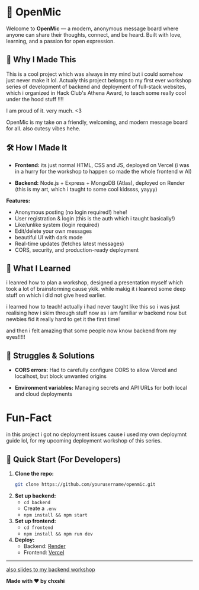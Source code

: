 # 🎤 OpenMic

Welcome to **OpenMic** — a modern, anonymous message board where anyone can share their thoughts, connect, and be heard. Built with love, learning, and a passion for open expression.



## 🌟 Why I Made This

This is a cool project which was always in my mind but i could somehow just never make it lol. Actualy this project belongs to my first ever workshop series of development of backend and deployment of full-stack websites, which i organized in Hack Club's Athena Award, to teach some really cool under the hood stuff !!!! 

I am proud of it. very much. <3

OpenMic is my take on a friendly, welcoming, and modern message board for all. also cutesy vibes hehe. 



## 🛠️ How I Made It

- **Frontend:** its just normal HTML, CSS and JS, deployed on Vercel (i was in a hurry for the workshop to happen so made the whole frontend w AI)

- **Backend:** Node.js + Express + MongoDB (Atlas), deployed on Render (this is my art, which i taught to some cool kidssss, yayyy)

 **Features:**

  - Anonymous posting (no login required!) hehe!
  - User registration & login (this is the auth which i taught basically!)
  - Like/unlike system (login required)
  - Edit/delete your own messages
  - beautiful UI with dark mode
  - Real-time updates (fetches latest messages)
  - CORS, security, and production-ready deployment



## 🚀 What I Learned

i leanred how to plan a workshop, designed a presentation myself which took a lot of brainstorming cause ykik. while makig it i leanred some deep stuff on which i did not give heed earlier.

i learned how to teach!
actually i had never taught like this so i was just realising how i skim through stuff now as i am familiar w backend now but newbies fid it really hard to get it the first time!

and then i felt amazing that some people now know backend from my eyes!!!!!



## 🧗 Struggles & Solutions

- **CORS errors:** Had to carefully configure CORS to allow Vercel and localhost, but block unwanted origins

- **Environment variables:** Managing secrets and API URLs for both local and cloud deployments

# Fun-Fact 
in this project i got no deployment issues cause i used my own deploymnt guide lol, for my upcoming deployment workshop of this series.



## 📝 Quick Start (For Developers)

1. **Clone the repo:**
   ```bash
   git clone https://github.com/yourusername/openmic.git
   ```
2. **Set up backend:**
   - `cd backend`
   - Create a `.env` 
   - `npm install && npm start`
3. **Set up frontend:**
   - `cd frontend`
   - `npm install && npm run dev`
4. **Deploy:**
   - Backend: [Render](https://render.com/)
   - Frontend: [Vercel](https://vercel.com/)

---

[also slides to my backend workshop](https://www.canva.com/design/DAGqNshnJps/azaS38i9GzxvVSCNz30TvQ/edit?utm_content=DAGqNshnJps&utm_campaign=designshare&utm_medium=link2&utm_source=sharebutton)


**Made with ❤️ by chxshi**
